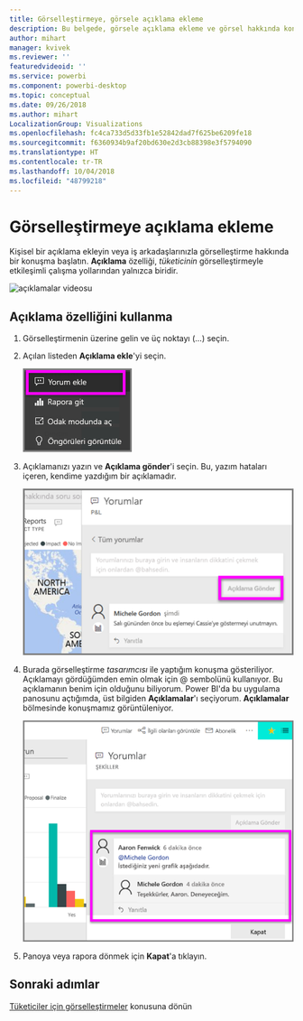 ```yaml
---
title: Görselleştirmeye, görsele açıklama ekleme
description: Bu belgede, görsele açıklama ekleme ve görsel hakkında konuşmak için açıklamaları kullanma işlemleri gösterilir.
author: mihart
manager: kvivek
ms.reviewer: ''
featuredvideoid: ''
ms.service: powerbi
ms.component: powerbi-desktop
ms.topic: conceptual
ms.date: 09/26/2018
ms.author: mihart
LocalizationGroup: Visualizations
ms.openlocfilehash: fc4ca733d5d33fb1e52842dad7f625be6209fe18
ms.sourcegitcommit: f6360934b9af20bd630e2d3cb88398e3f5794090
ms.translationtype: HT
ms.contentlocale: tr-TR
ms.lasthandoff: 10/04/2018
ms.locfileid: "48799218"
---
```

# <a name="add-comments-to-a-visualization"></a>Görselleştirmeye açıklama ekleme
Kişisel bir açıklama ekleyin veya iş arkadaşlarınızla görselleştirme hakkında bir konuşma başlatın. **Açıklama** özelliği, *tüketicinin* görselleştirmeyle etkileşimli çalışma yollarından yalnızca biridir. 

![açıklamalar videosu](media/end-user-comment/comment.gif)

## <a name="how-to-use-the-comment-feature"></a>Açıklama özelliğini kullanma

1. Görselleştirmenin üzerine gelin ve üç noktayı (...) seçin.    
2. Açılan listeden **Açıklama ekle**'yi seçin.

    ![Açıklama ekle, ilk seçenektir](media/end-user-comment/power-bi-comment.png)  

3.  Açıklamanızı yazın ve **Açıklama gönder**'i seçin. Bu, yazım hataları içeren, kendime yazdığım bir açıklamadır.

    ![Kendiniz için açıklama ekleme](media/end-user-comment/power-bi-comment-self2.png)  

4. Burada görselleştirme *tasarımcısı* ile yaptığım konuşma gösteriliyor. Açıklamayı gördüğümden emin olmak için @ sembolünü kullanıyor. Bu açıklamanın benim için olduğunu biliyorum. Power BI'da bu uygulama panosunu açtığımda, üst bilgiden **Açıklamalar**'ı seçiyorum. **Açıklamalar** bölmesinde konuşmamız görüntüleniyor. 

    ![Açıklamada bahsetme ekleme](media/end-user-comment/power-bi-comment-mention.png)  


5. Panoya veya rapora dönmek için **Kapat**'a tıklayın.

## <a name="next-steps"></a>Sonraki adımlar
[Tüketiciler için görselleştirmeler](end-user-visualizations.md)   konusuna dönün  
<!--[Select a visualization to open a report](end-user-open-report.md)-->